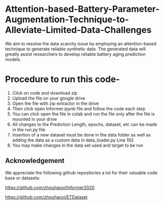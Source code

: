 # Attention-based-Battery-Parameter-Augmentation-Technique-to-Alleviate-Limited-Data-Challenges

We aim to resolve the data scarcity issue by employing an attention-based technique
to generate reliable synthetic data. The generated data will greatly assist researchers
to develop reliable battery aging prediction models.

# Procedure to run this code- 

1. Click on code and download zip
2. Upload the file on your google drive
3. Open the file with zip extractor in the drive
4. Then click open Informer.ipynb file and follow the code each step
5. You can click open the file in colab and run the file only after the file is mounted in your drive
6. All changes to the Prediction Length, epochs, dataset, etc can be made in the run.py file 
7. Insertion of a new dataset must be done in the data folder as well as adding the data as a custom data in data_loader.py Line 192
8. You may make changes in the data set used and target to be run


## Acknowledgement
We appreciate the following github repositories a lot for their valuable code base or datasets:

https://github.com/zhouhaoyi/Informer2020

https://github.com/zhouhaoyi/ETDataset
